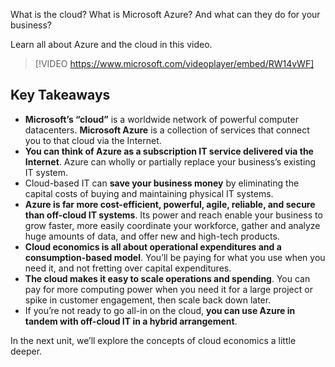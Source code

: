 What is the cloud? What is Microsoft Azure? And what can they do for your business?

Learn all about Azure and the cloud in this video.

> [!VIDEO https://www.microsoft.com/videoplayer/embed/RW14vWF]

## Key Takeaways

 -  **Microsoft’s “cloud”** is a worldwide network of powerful computer datacenters. **Microsoft Azure** is a collection of services that connect you to that cloud via the Internet.
 -  **You can think of Azure as a subscription IT service delivered via the Internet**. Azure can wholly or partially replace your business’s existing IT system.
 -  Cloud-based IT can **save your business money** by eliminating the capital costs of buying and maintaining physical IT systems.
 -  **Azure is far more cost-efficient, powerful, agile, reliable, and secure than off-cloud IT systems**. Its power and reach enable your business to grow faster, more easily coordinate your workforce, gather and analyze huge amounts of data, and offer new and high-tech products.
 -  **Cloud economics is all about operational expenditures and a consumption-based model**. You’ll be paying for what you use when you need it, and not fretting over capital expenditures.
 -  **The cloud makes it easy to scale operations and spending**. You can pay for more computing power when you need it for a large project or spike in customer engagement, then scale back down later.
 -  If you’re not ready to go all-in on the cloud, **you can use Azure in tandem with off-cloud IT in a hybrid arrangement**.

In the next unit, we’ll explore the concepts of cloud economics a little deeper.

